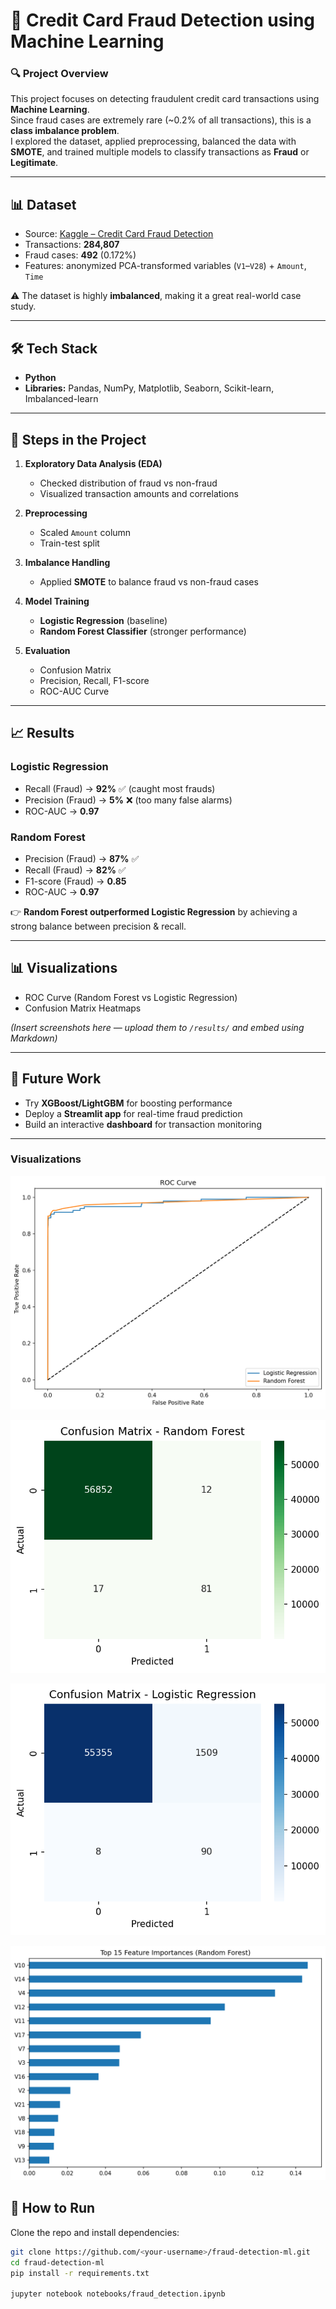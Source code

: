 # 📌 Credit Card Fraud Detection using Machine Learning

### 🔍 Project Overview  
This project focuses on detecting fraudulent credit card transactions using **Machine Learning**.  
Since fraud cases are extremely rare (~0.2% of all transactions), this is a **class imbalance problem**.  
I explored the dataset, applied preprocessing, balanced the data with **SMOTE**, and trained multiple models to classify transactions as **Fraud** or **Legitimate**.  

---

## 📊 Dataset  
- Source: [Kaggle – Credit Card Fraud Detection](https://www.kaggle.com/datasets/mlg-ulb/creditcardfraud)  
- Transactions: **284,807**  
- Fraud cases: **492** (0.172%)  
- Features: anonymized PCA-transformed variables (`V1`–`V28`) + `Amount`, `Time`  

⚠️ The dataset is highly **imbalanced**, making it a great real-world case study.  

---

## 🛠️ Tech Stack  
- **Python**  
- **Libraries:** Pandas, NumPy, Matplotlib, Seaborn, Scikit-learn, Imbalanced-learn  

---

## 📌 Steps in the Project  
1. **Exploratory Data Analysis (EDA)**  
   - Checked distribution of fraud vs non-fraud  
   - Visualized transaction amounts and correlations  

2. **Preprocessing**  
   - Scaled `Amount` column  
   - Train-test split  

3. **Imbalance Handling**  
   - Applied **SMOTE** to balance fraud vs non-fraud cases  

4. **Model Training**  
   - **Logistic Regression** (baseline)  
   - **Random Forest Classifier** (stronger performance)  

5. **Evaluation**  
   - Confusion Matrix  
   - Precision, Recall, F1-score  
   - ROC-AUC Curve  

---

## 📈 Results  

### Logistic Regression  
- Recall (Fraud) → **92%** ✅ (caught most frauds)  
- Precision (Fraud) → **5%** ❌ (too many false alarms)  
- ROC-AUC → **0.97**  

### Random Forest  
- Precision (Fraud) → **87%** ✅  
- Recall (Fraud) → **82%** ✅  
- F1-score (Fraud) → **0.85**  
- ROC-AUC → **0.97**  

👉 **Random Forest outperformed Logistic Regression** by achieving a strong balance between precision & recall.  

---

## 📊 Visualizations  
- ROC Curve (Random Forest vs Logistic Regression)  
- Confusion Matrix Heatmaps  

*(Insert screenshots here — upload them to `/results/` and embed using Markdown)*  

---

## 🚀 Future Work  
- Try **XGBoost/LightGBM** for boosting performance  
- Deploy a **Streamlit app** for real-time fraud prediction  
- Build an interactive **dashboard** for transaction monitoring  

---
### Visualizations

![ROC Curve](results/roc_curve.png)

![Confusion Matrix - Random Forest](results/confusion_matrix_rf.png)

![Confusion Matrix - Logistic Regression](results/confusion_matrix_logreg.png)

![Feature Importance (Random Forest)](results/feature_importance_rf.png)


## 📌 How to Run  
Clone the repo and install dependencies:  
```bash
git clone https://github.com/<your-username>/fraud-detection-ml.git
cd fraud-detection-ml
pip install -r requirements.txt

jupyter notebook notebooks/fraud_detection.ipynb

